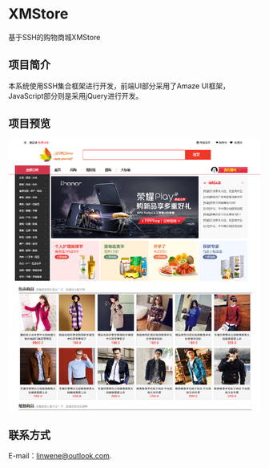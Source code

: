# XMStore
基于SSH的购物商城XMStore

## 项目简介
本系统使用SSH集合框架进行开发，前端UI部分采用了Amaze UI框架，JavaScript部分则是采用jQuery进行开发。

## 项目预览
![detail](/screen/show1.png)

## 联系方式

E-mail：[linwene@outlook.com](mailto:linwene@outlook.com).


